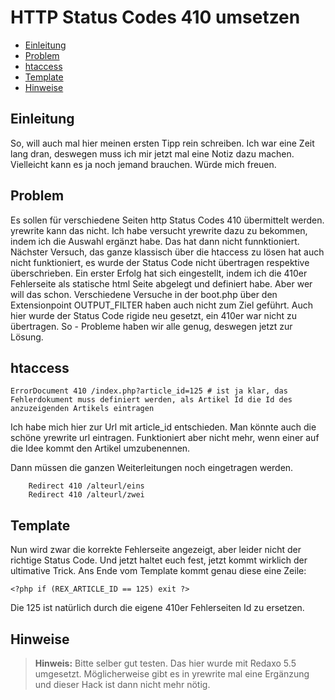# HTTP Status Codes 410 umsetzen

- [Einleitung](#einleitung)
- [Problem](#problem)
- [htaccess](#htaccess)
- [Template](#template)
- [Hinweise](#hinweise)

<a name="einleitung"></a>
## Einleitung

So, will auch mal hier meinen ersten Tipp rein schreiben. Ich war eine Zeit lang dran, deswegen muss ich mir jetzt mal eine Notiz dazu machen. Vielleicht kann es ja noch jemand brauchen. Würde mich freuen.

<a name="problem"></a>
## Problem

Es sollen für verschiedene Seiten http Status Codes 410 übermittelt werden. yrewrite kann das nicht. Ich habe versucht yrewrite dazu zu bekommen, indem ich die Auswahl ergänzt habe. Das hat dann nicht funnktioniert.
Nächster Versuch, das ganze klassisch über die htaccess zu lösen hat auch nicht funktioniert, es wurde der Status Code nicht übertragen respektive überschrieben. Ein erster Erfolg hat sich eingestellt, indem ich die 410er Fehlerseite als statische html Seite abgelegt und definiert habe. Aber wer will das schon.
Verschiedene Versuche in der boot.php über den Extensionpoint OUTPUT_FILTER haben auch nicht zum Ziel geführt. Auch hier wurde der Status Code rigide neu gesetzt, ein 410er war nicht zu übertragen.
So - Probleme haben wir alle genug, deswegen jetzt zur Lösung.

<a name="htaccess"></a>
## htaccess

```
ErrorDocument 410 /index.php?article_id=125 # ist ja klar, das Fehlerdokument muss definiert werden, als Artikel Id die Id des anzuzeigenden Artikels eintragen
```
Ich habe mich hier zur Url mit article_id entschieden. Man könnte auch die schöne yrewrite url eintragen. Funktioniert aber nicht mehr, wenn einer auf die Idee kommt den Artikel umzubenennen.

Dann müssen die ganzen Weiterleitungen noch eingetragen werden.

```
    Redirect 410 /alteurl/eins
    Redirect 410 /alteurl/zwei
```

<a name="template"></a>
## Template

Nun wird zwar die korrekte Fehlerseite angezeigt, aber leider nicht der richtige Status Code. Und jetzt haltet euch fest, jetzt kommt wirklich der ultimative Trick.
Ans Ende vom Template kommt genau diese eine Zeile:

```
<?php if (REX_ARTICLE_ID == 125) exit ?>
```
Die 125 ist natürlich durch die eigene 410er Fehlerseiten Id zu ersetzen.

<a name="hinweise"></a>
## Hinweise

> **Hinweis:** Bitte selber gut testen. Das hier wurde mit Redaxo 5.5 umgesetzt. Möglicherweise gibt es in yrewrite mal eine Ergänzung und dieser Hack ist dann nicht mehr nötig.



